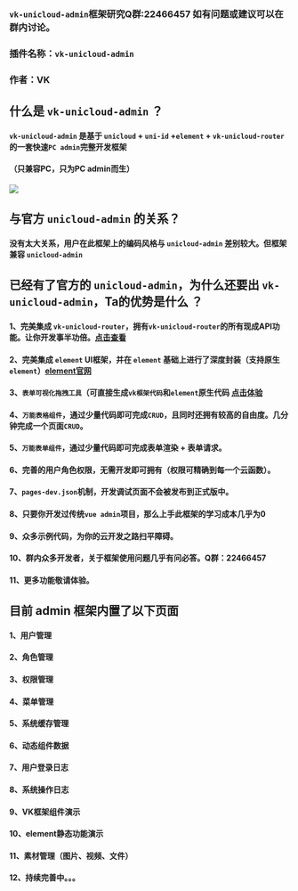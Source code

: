 ### `vk-unicloud-admin`框架研究Q群:22466457 如有问题或建议可以在群内讨论。
### 插件名称：`vk-unicloud-admin`
### 作者：VK

## 什么是 `vk-unicloud-admin` ？
#### `vk-unicloud-admin` 是基于 `unicloud` + `uni-id` +`element` + `vk-unicloud-router` 的一套快速`PC admin`完整开发框架
#### （只兼容PC，只为PC admin而生）

![](https://vkceyugu.cdn.bspapp.com/VKCEYUGU-cf0c5e69-620c-4f3c-84ab-f4619262939f/6deebd32-8075-4bdb-8e04-5839516ef4f4.png)

## 与官方 `unicloud-admin` 的关系？
#### 没有太大关系，用户在此框架上的编码风格与 `unicloud-admin` 差别较大。但框架兼容 `unicloud-admin` 

## 已经有了官方的 `unicloud-admin`，为什么还要出 `vk-unicloud-admin`，Ta的优势是什么 ？

#### 1、完美集成 `vk-unicloud-router`，拥有`vk-unicloud-router`的所有现成API功能。让你开发事半功倍。[点击查看](https://gitee.com/vk-uni/vk-uni-cloud-router/wikis/pages?sort_id=2912162&doc_id=975983)
#### 2、完美集成 `element` UI框架，并在 `element` 基础上进行了深度封装（支持原生`element`）[element官网](https://element.eleme.cn/#/zh-CN/component/button)
#### 3、`表单可视化拖拽工具`（可直接生成`vk框架代码`和`element`原生代码 [点击体验](https://vkunicloud.fsq.pub/vk-form-visualizer/)
#### 4、`万能表格组件`，通过少量代码即可完成`CRUD`，且同时还拥有较高的自由度。几分钟完成一个页面`CRUD`。
#### 5、`万能表单组件`，通过少量代码即可完成表单渲染 + 表单请求。
#### 6、完善的用户角色权限，无需开发即可拥有（权限可精确到每一个云函数）。
#### 7、`pages-dev.json`机制，开发调试页面不会被发布到正式版中。
#### 8、只要你开发过传统`vue admin`项目，那么上手此框架的学习成本几乎为0
#### 9、众多示例代码，为你的云开发之路扫平障碍。
#### 10、群内众多开发者，关于框架使用问题几乎有问必答。Q群：22466457
#### 11、更多功能敬请体验。

## 目前 admin 框架内置了以下页面

#### 1、用户管理
#### 2、角色管理
#### 3、权限管理
#### 4、菜单管理
#### 5、系统缓存管理
#### 6、动态组件数据
#### 7、用户登录日志
#### 8、系统操作日志
#### 9、VK框架组件演示
#### 10、element静态功能演示
#### 11、素材管理（图片、视频、文件）
#### 12、持续完善中。。。

